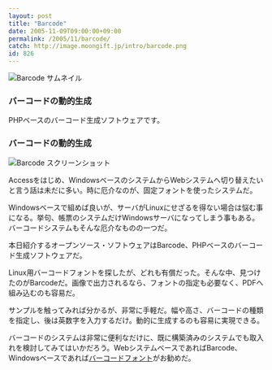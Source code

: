 ```yaml
---
layout: post
title: "Barcode"
date: 2005-11-09T09:00:00+09:00
permalink: /2005/11/barcode/
catch: http://image.moongift.jp/intro/barcode.png
id: 826
---
```

 ![Barcode サムネイル](http://image.moongift.jp/intro/barcode.s.png "Barcode サムネイル")
  

### バーコードの動的生成
  
PHPベースのバーコード生成ソフトウェアです。  
<!--more-->  

### バーコードの動的生成
  

![Barcode スクリーンショット](http://image.moongift.jp/intro/barcode.png "Barcode スクリーンショット")

  

Accessをはじめ、WindowsベースのシステムからWebシステムへ切り替えたいと言う話は未だに多い。時に厄介なのが、固定フォントを使ったシステムだ。

  

Windowsベースで組めば良いが、サーバがLinuxにせざるを得ない場合は悩む事になる。挙句、帳票のシステムだけWindowsサーバになってしまう事もある。バーコードシステムもそんな厄介なものの一つだ。

  

本日紹介するオープンソース・ソフトウェアはBarcode、PHPベースのバーコード生成ソフトウェアだ。

  

Linux用バーコードフォントを探したが、どれも有償だった。そんな中、見つけたのがBarcodeだ。画像で出力されるなら、フォントの指定も必要なく、PDFへ組み込むのも容易だ。

  

サンプルを触ってみれば分かるが、非常に手軽だ。幅や高さ、バーコードの種類を指定し、後は英数字を入力するだけ。動的に生成するのも容易に実現できる。

  

バーコードのシステムは非常に便利なだけに、既に構築済みのシステムでも取入れを検討してみてはいかだろう。WebシステムベースであればBarcode、Windowsベースであれば[バーコードフォント](http://fw.moongift.jp/intro/i-815.html)がお勧めだ。

